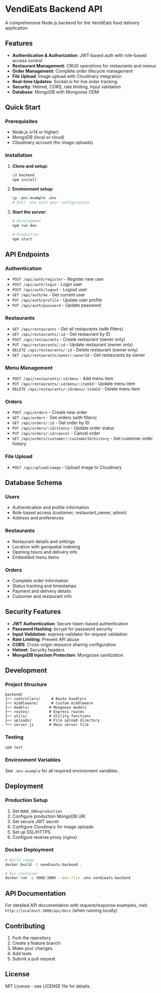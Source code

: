 # VendiEats Backend API

A comprehensive Node.js backend for the VendiEats food delivery application.

## Features

- **Authentication & Authorization**: JWT-based auth with role-based access control
- **Restaurant Management**: CRUD operations for restaurants and menus
- **Order Management**: Complete order lifecycle management
- **File Upload**: Image upload with Cloudinary integration
- **Real-time Updates**: Socket.io for live order tracking
- **Security**: Helmet, CORS, rate limiting, input validation
- **Database**: MongoDB with Mongoose ODM

## Quick Start

### Prerequisites

- Node.js (v14 or higher)
- MongoDB (local or cloud)
- Cloudinary account (for image uploads)

### Installation

1. **Clone and setup:**
   ```bash
   cd backend
   npm install
   ```

2. **Environment setup:**
   ```bash
   cp .env.example .env
   # Edit .env with your configuration
   ```

3. **Start the server:**
   ```bash
   # Development
   npm run dev

   # Production
   npm start
   ```

## API Endpoints

### Authentication
- `POST /api/auth/register` - Register new user
- `POST /api/auth/login` - Login user
- `POST /api/auth/logout` - Logout user
- `GET /api/auth/me` - Get current user
- `PUT /api/auth/profile` - Update user profile
- `PUT /api/auth/password` - Update password

### Restaurants
- `GET /api/restaurants` - Get all restaurants (with filters)
- `GET /api/restaurants/:id` - Get restaurant by ID
- `POST /api/restaurants` - Create restaurant (owner only)
- `PUT /api/restaurants/:id` - Update restaurant (owner only)
- `DELETE /api/restaurants/:id` - Delete restaurant (owner only)
- `GET /api/restaurants/owner/:ownerId` - Get restaurants by owner

### Menu Management
- `POST /api/restaurants/:id/menu` - Add menu item
- `PUT /api/restaurants/:id/menu/:itemId` - Update menu item
- `DELETE /api/restaurants/:id/menu/:itemId` - Delete menu item

### Orders
- `POST /api/orders` - Create new order
- `GET /api/orders` - Get orders (with filters)
- `GET /api/orders/:id` - Get order by ID
- `PUT /api/orders/:id/status` - Update order status
- `PUT /api/orders/:id/cancel` - Cancel order
- `GET /api/orders/customer/:customerId/history` - Get customer order history

### File Upload
- `POST /api/upload/image` - Upload image to Cloudinary

## Database Schema

### Users
- Authentication and profile information
- Role-based access (customer, restaurant_owner, admin)
- Address and preferences

### Restaurants
- Restaurant details and settings
- Location with geospatial indexing
- Opening hours and delivery info
- Embedded menu items

### Orders
- Complete order information
- Status tracking and timestamps
- Payment and delivery details
- Customer and restaurant info

## Security Features

- **JWT Authentication**: Secure token-based authentication
- **Password Hashing**: bcrypt for password security
- **Input Validation**: express-validator for request validation
- **Rate Limiting**: Prevent API abuse
- **CORS**: Cross-origin resource sharing configuration
- **Helmet**: Security headers
- **MongoDB Injection Protection**: Mongoose sanitization

## Development

### Project Structure
```
backend/
├── controllers/     # Route handlers
├── middleware/      # Custom middleware
├── models/         # Mongoose models
├── routes/         # Express routes
├── utils/          # Utility functions
├── uploads/        # File upload directory
└── server.js       # Main server file
```

### Testing
```bash
npm test
```

### Environment Variables
See `.env.example` for all required environment variables.

## Deployment

### Production Setup
1. Set `NODE_ENV=production`
2. Configure production MongoDB URI
3. Set secure JWT secret
4. Configure Cloudinary for image uploads
5. Set up SSL/HTTPS
6. Configure reverse proxy (nginx)

### Docker Deployment
```bash
# Build image
docker build -t vendieats-backend .

# Run container
docker run -p 3000:3000 --env-file .env vendieats-backend
```

## API Documentation

For detailed API documentation with request/response examples, visit:
`http://localhost:3000/api/docs` (when running locally)

## Contributing

1. Fork the repository
2. Create a feature branch
3. Make your changes
4. Add tests
5. Submit a pull request

## License

MIT License - see LICENSE file for details.